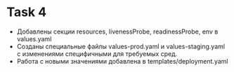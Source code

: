 # Task 4

- Добавлены секции resources, livenessProbe, readinessProbe, env в values.yaml
- Созданы специальные файлы values-prod.yaml и values-staging.yaml с изменениями специфичными для требуемых сред.
- Работа с новыми значениями добавлена в templates/deployment.yaml